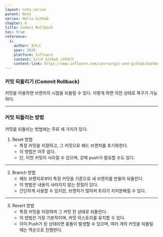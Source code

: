 ```yaml
---
layout: note_series
parent: Note
series: Hello GitHub
chapter: 6
title: Commit Rollback
toc: true
reference:
  1: 
    author: 호눅스
    year: 2020
    platform: Inflearn
    content: Git과 GitHub 시작하기
    content-link: https://www.inflearn.com/course/git-and-github/dashboard
---
```


### 커밋 되돌리기 (Commit Rollback)

커밋을 이용하면 브랜치의 시점을 되돌릴 수 있다. 이렇게 하면 이전 상태로 복구가 가능하다.

---

### 커밋 되돌리는 방법

커밋을 되돌리는 방법에는 주로 세 가지가 있다.

1. Reset 방법
    - 특정 커밋을 지정하고, 그 커밋으로 헤드 브랜치를 초기화한다.
    - 이 방법은 아주 쉽다.
    - 단, 이전 커밋이 사라질 수 있으며, 강제 push가 필요할 수도 있다.

---

2. Branch 방법
    - 헤드 브랜치로부터 특정 커밋을 기준으로 새 브랜치를 만들어 되돌린다.
    - 이 방법은 내용이 사라지지 않는 장점이 있다.
    - 간단하게 사용할 수 있지만, 브랜치가 많아져 트리가 지저분해질 수 있다.

---

3. Revert 방법
    - 특정 커밋을 지정하여 그 커밋 전 상태로 되돌린다.
    - 이 방법은 가장 기본적이며, 커밋 히스토리를 유지할 수 있다.
    - 이미 Push가 된 상태라면 충돌이 발생할 수 있으며, 여러 개의 커밋을 되돌릴 때는 역순으로 진행한다.
